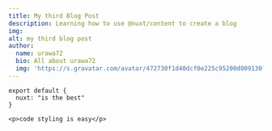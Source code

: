 ```yaml
---
title: My third Blog Post
description: Learning how to use @nuxt/content to create a blog
img:
alt: my third blog post
author:
  name: urawa72
  bio: All about urawa72
  img: 'https://s.gravatar.com/avatar/472730f1d40dcf0e225c95200d809130?s=80'
---
```


```js[nuxt.config.js]
export default {
  nuxt: "is the best"
}
```

```html[test.html]
<p>code styling is easy</p>
```

